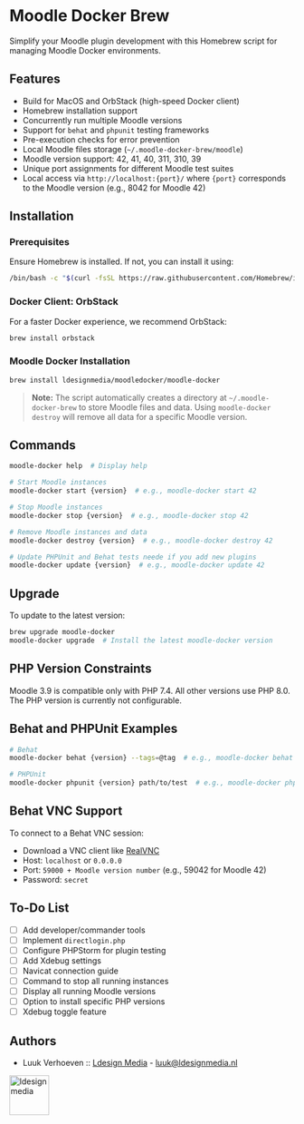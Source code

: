 # Moodle Docker Brew

Simplify your Moodle plugin development with this Homebrew script for managing Moodle Docker environments.

## Features

- Build for MacOS and OrbStack (high-speed Docker client)
- Homebrew installation support
- Concurrently run multiple Moodle versions
- Support for `behat` and `phpunit` testing frameworks
- Pre-execution checks for error prevention
- Local Moodle files storage (`~/.moodle-docker-brew/moodle`)
- Moodle version support: 42, 41, 40, 311, 310, 39
- Unique port assignments for different Moodle test suites
- Local access via `http://localhost:{port}/` where `{port}` corresponds to the Moodle version (e.g., 8042 for Moodle 42)

## Installation

### Prerequisites

Ensure Homebrew is installed. If not, you can install it using:

```bash
/bin/bash -c "$(curl -fsSL https://raw.githubusercontent.com/Homebrew/install/HEAD/install.sh)"
```

### Docker Client: OrbStack

For a faster Docker experience, we recommend OrbStack:

```bash
brew install orbstack
```

### Moodle Docker Installation

```bash
brew install ldesignmedia/moodledocker/moodle-docker
```

> **Note:** The script automatically creates a directory at `~/.moodle-docker-brew` to store Moodle files and data. Using `moodle-docker destroy` will remove all data for a specific Moodle version.

## Commands

```bash
moodle-docker help  # Display help

# Start Moodle instances
moodle-docker start {version}  # e.g., moodle-docker start 42

# Stop Moodle instances
moodle-docker stop {version}  # e.g., moodle-docker stop 42

# Remove Moodle instances and data
moodle-docker destroy {version}  # e.g., moodle-docker destroy 42

# Update PHPUnit and Behat tests neede if you add new plugins
moodle-docker update {version}  # e.g., moodle-docker update 42
```

## Upgrade

To update to the latest version:

```bash
brew upgrade moodle-docker
moodle-docker upgrade  # Install the latest moodle-docker version
```

## PHP Version Constraints

Moodle 3.9 is compatible only with PHP 7.4. All other versions use PHP 8.0. The PHP version is currently not configurable.

## Behat and PHPUnit Examples

```bash
# Behat
moodle-docker behat {version} --tags=@tag  # e.g., moodle-docker behat 42 --tags=@auth_manual

# PHPUnit
moodle-docker phpunit {version} path/to/test  # e.g., moodle-docker phpunit 42 auth/manual/tests/manual_test.php
```

## Behat VNC Support

To connect to a Behat VNC session:

- Download a VNC client like [RealVNC](https://www.realvnc.com/en/connect/download/viewer/)
- Host: `localhost` or `0.0.0.0`
- Port: `59000 + Moodle version number` (e.g., 59042 for Moodle 42)
- Password: `secret`

## To-Do List

- [ ] Add developer/commander tools
- [ ] Implement `directlogin.php`
- [ ] Configure PHPStorm for plugin testing
- [ ] Add Xdebug settings
- [ ] Navicat connection guide
- [ ] Command to stop all running instances
- [ ] Display all running Moodle versions
- [ ] Option to install specific PHP versions
- [ ] Xdebug toggle feature

## Authors

* Luuk Verhoeven :: [Ldesign Media](https://ldesignmedia.nl/) - [luuk@ldesignmedia.nl](luuk@ldesignmedia.nl)

<img src="https://ldesignmedia.nl/themes/ldesignmedia/assets/images/logo/logo.svg" alt="ldesignmedia" height="70px">
